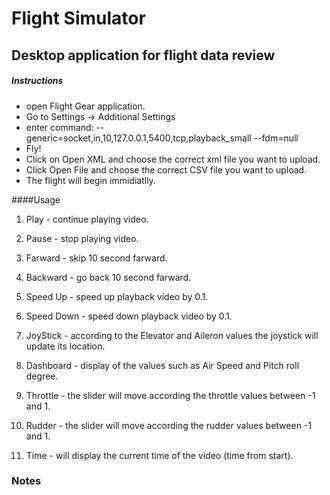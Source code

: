 # Flight Simulator
## Desktop application for flight data review


##### Instructions
* open Flight Gear application.
* Go to Settings -> Additional Settings
* enter command: 
--generic=socket,in,10,127.0.0.1,5400,tcp,playback_small
--fdm=null
* Fly!
* Click on Open XML and choose the correct xml file you want to upload.
* Click Open File and choose the correct CSV file you want to upload.
* The flight will begin immidiatlly.

####Usage
1. Play - continue playing video.
2. Pause - stop playing video.
3. Farward - skip 10 second farward.
4. Backward - go back 10 second farward.
5. Speed Up - speed up playback video by 0.1.
6. Speed Down - speed down playback video by 0.1.

7. JoyStick - according to the Elevator and Aileron values the joystick will update its location.
8. Dashboard - display of the values such as Air Speed and Pitch roll degree.
9. Throttle - the slider will move according the throttle values between -1 and 1.
10. Rudder - the slider will move according the rudder values between -1 and 1.
11. Time - will display the current time of the video (time from start).


### Notes

